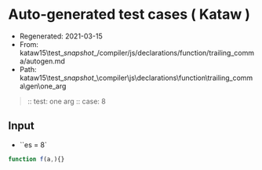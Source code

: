 # Auto-generated test cases ( Kataw )
- Regenerated: 2021-03-15
- From: kataw15\test\__snapshot__/compiler/js/declarations/function/trailing_comma/autogen.md
- Path: kataw15\test\__snapshot__\compiler\js\declarations\function\trailing_comma\gen\one_arg
> :: test: one arg
> :: case: 8
## Input
- ``es = 8`

`````js
function f(a,){}
`````
